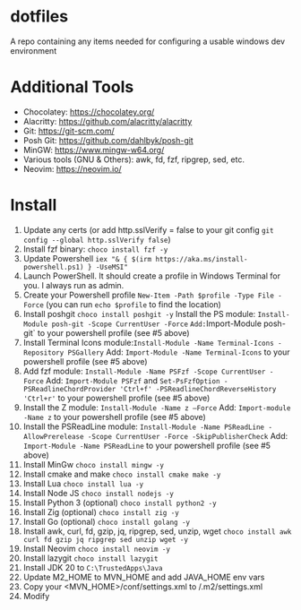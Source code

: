 # dotfiles
A repo containing any items needed for configuring a usable windows dev environment

# Additional Tools
- Chocolatey: https://chocolatey.org/
- Alacritty: https://github.com/alacritty/alacritty
- Git: https://git-scm.com/
- Posh Git: https://github.com/dahlbyk/posh-git
- MinGW: https://www.mingw-w64.org/
- Various tools (GNU & Others): awk, fd, fzf, ripgrep, sed, etc.
- Neovim: https://neovim.io/

# Install
1. Update any certs (or add http.sslVerify = false to your git config `git config --global http.sslVerify false`)
2. Install fzf binary: `choco install fzf -y`
3. Update Powershell `iex "& { $(irm https://aka.ms/install-powershell.ps1) } -UseMSI"`
4. Launch PowerShell. It should create a profile in Windows Terminal for you. I always run as admin.
5. Create your Powershell profile `New-Item -Path $profile -Type File -Force` (you can run `echo $profile` to find the location)
6. Install poshgit `choco install poshgit -y`
    Install the PS module: `Install-Module posh-git -Scope CurrentUser -Force` `
    Add: `Import-Module posh-git` to your powershell profile (see #5 above)
7. Install Terminal Icons module:`Install-Module -Name Terminal-Icons -Repository PSGallery`
    Add: `Import-Module -Name Terminal-Icons` to your powershell profile (see #5 above)
8. Add fzf module: `Install-Module -Name PSFzf -Scope CurrentUser -Force`
    Add: `Import-Module PSFzf` and `Set-PsFzfOption -PSReadlineChordProvider 'Ctrl+f' -PSReadlineChordReverseHistory 'Ctrl+r'` to your powershell profile (see #5 above)
9. Install the Z module: `Install-Module -Name z –Force`
    Add: `Import-module -Name z` to your powershell profile (see #5 above)
10. Install the PSReadLine module: `Install-Module -Name PSReadLine -AllowPrerelease -Scope CurrentUser -Force -SkipPublisherCheck`
    Add: `Import-Module -Name PSReadLine` to your powershell profile (see #5 above)
10. Install MinGw `choco install mingw -y`
11. Install cmake and make `choco install cmake make -y`
12. Install Lua `choco install lua -y`
13. Install Node JS `choco install nodejs -y`
14. Install Python 3 (optional) `choco install python2 -y`
15. Install Zig (optional) `choco install zig -y`
16. Install Go (optional) `choco install golang -y`
17. Install awk, curl, fd, gzip, jq, ripgrep, sed, unzip, wget `choco install awk curl fd gzip jq ripgrep sed unzip wget -y`
18. Install Neovim `choco install neovim -y`
19. Install lazygit `choco install lazygit`
20. Install JDK 20 to `C:\TrustedApps\Java`
21. Update M2_HOME to MVN_HOME and add JAVA_HOME env vars
22. Copy your <MVN_HOME>/conf/settings.xml to <user>/.m2/settings.xml
23. Modify 
